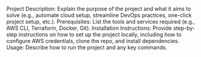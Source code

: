 Project Description: Explain the purpose of the project and what it aims to solve (e.g., automate cloud setup, streamline DevOps practices, one-click project setup, etc.).
Prerequisites: List the tools and services required (e.g., AWS CLI, Terraform, Docker, Git).
Installation Instructions: Provide step-by-step instructions on how to set up the project locally, including how to configure AWS credentials, clone the repo, and install dependencies.
Usage: Describe how to run the project and any key commands.
